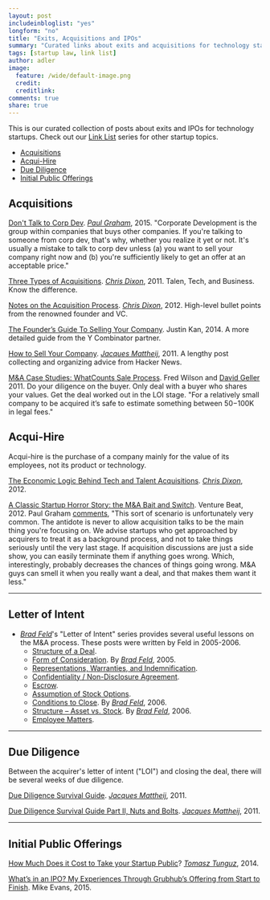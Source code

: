 ```yaml
---
layout: post
includeinbloglist: "yes"
longform: "no"
title: "Exits, Acquisitions and IPOs"
summary: "Curated links about exits and acquisitions for technology startups."
tags: [startup law, link list]
author: adler
image:
  feature: /wide/default-image.png
  credit:
  creditlink:
comments: true
share: true
---
```


<p class="big-text">This is our curated collection of posts about exits and IPOs  for technology startups. Check out our <a href="/tags/#link+list">Link List</a> series for other startup topics.</p>

<div class="toc">
<ul>
<li><a href="#acquisitions">Acquisitions</a></li>
<li><a href="#acqui-hire">Acqui-Hire</a></li>
<li><a href="#due-diligence">Due Diligence</a></li>
<li><a href="#initial-public-offerings">Initial Public Offerings</a></li>
</ul>
</div>


## Acquisitions

[Don't Talk to Corp Dev](http://paulgraham.com/corpdev.html). [*Paul Graham*](https://twitter.com/paulg), 2015. "Corporate Development is the group within companies that buys other companies. If you're talking to someone from corp dev, that's why, whether you realize it yet or not. It's usually a mistake to talk to corp dev unless (a) you want to sell your company right now and (b) you're sufficiently likely to get an offer at an acceptable price." 

[Three Types of Acquisitions](http://cdixon.org/2011/12/10/three-types-of-acquisitions/). [*Chris Dixon*](https://twitter.com/cdixon), 2011. Talen, Tech, and Business. Know the difference. 

[Notes on the Acquisition Process](http://cdixon.org/2012/09/10/notes-on-the-acquisition-process/). [*Chris Dixon*](https://twitter.com/cdixon), 2012. High-level bullet points from the renowned founder and VC. 



[The Founder’s Guide To Selling Your Company](http://justinkan.com/the-founders-guide-to-selling-your-company). Justin Kan, 2014. A more detailed guide from the Y Combinator partner. 

[How to Sell Your Company](http://jacquesmattheij.com/How+To+Sell+Your+Company). [*Jacques Mattheij*](https://twitter.com/jmattheij), 2011. A lengthy post collecting and organizing advice from Hacker News. 

[M&A Case Studies: WhatCounts Sale Process](http://avc.com/2011/01/ma-case-studies-whatcounts-sale-process/). Fred Wilson and [David Geller](https://twitter.com/davidgeller) 2011. Do your diligence on the buyer. Only deal with a buyer who shares your values. Get the deal worked out in the LOI stage. "For a relatively small company to be acquired it’s safe to estimate something between $50-$100K in legal fees."


## Acqui-Hire

Acqui-hire is the purchase of a company mainly for the value of its employees, not its product or technology. 

[The Economic Logic Behind Tech and Talent Acquisitions](http://cdixon.org/2012/10/19/the-economic-logic-behind-tech-and-talent-acquisitions/). [*Chris Dixon*](https://twitter.com/cdixon), 2012. 

[A Classic Startup Horror Story: the M&A Bait and Switch](http://venturebeat.com/2012/02/27/a-classic-startup-horror-story-the-ma-bait-and-switch/view-all/). Venture Beat, 2012. Paul Graham [comments](https://news.ycombinator.com/item?id=3639285), "This sort of scenario is unfortunately very common. The antidote is never to allow acquisition talks to be the main thing you're focusing on. We advise startups who get approached by acquirers to treat it as a background process, and not to take things seriously until the very last stage. If acquisition discussions are just a side show, you can easily terminate them if anything goes wrong. Which, interestingly, probably decreases the chances of things going wrong. M&A guys can smell it when you really want a deal, and that makes them want it less." 

- - - 

## Letter of Intent

- [*Brad Feld*](http://www.twitter.com/bfeld)'s "Letter of Intent" series provides several useful lessons on the M&A process. These posts were written by Feld in 2005-2006.
  - [Structure of a Deal](http://www.feld.com/archives/2005/10/letter-of-intent-structure-of-a-deal.html). 
  - [Form of Consideration](http://www.feld.com/archives/2005/11/letter-of-intent-form-of-consideration.html). By [*Brad Feld*](http://www.twitter.com/bfeld), 2005.
  - [Representations, Warranties, and Indemnification](http://www.feld.com/archives/2006/01/letter-of-intent-representations-warranties-and-indemnification.html). 
  - [Confidentiality / Non-Disclosure Agreement](http://www.feld.com/archives/2006/02/letter-of-intent-confidentiality-non-disclosure-agreement.html). 
  - [Escrow](http://www.feld.com/archives/2006/01/letter-of-intent-escrow.html). 
  - [Assumption of Stock Options](http://www.feld.com/archives/2006/01/letter-of-intent-assumption-of-stock-options.html). 
  - [Conditions to Close](http://www.feld.com/archives/2006/04/letter-of-intent-conditions-to-close.html). By [*Brad Feld*](http://www.twitter.com/bfeld), 2006.
  - [Structure – Asset vs. Stock](http://www.feld.com/archives/2005/11/letter-of-intent-structure-asset-vs-stock.html). By [*Brad Feld*](http://www.twitter.com/bfeld), 2006.
  - [Employee Matters](http://www.feld.com/archives/2006/04/letter-of-intent-employee-matters.html). 


- - - 
 
## Due Diligence

Between the acquirer's letter of intent ("LOI") and closing the deal, there will be several weeks of due diligence. 

[Due Diligence Survival Guide](http://jacquesmattheij.com/Due+Diligence+survival+guide). [*Jacques Mattheij*](https://twitter.com/jmattheij), 2011.

[Due Diligence Survival Guide Part II, Nuts and Bolts](http://jacquesmattheij.com/Due+Diligence+survival+guide-part+II-Nuts+and+Bolts). [*Jacques Mattheij*](https://twitter.com/jmattheij), 2011.

- - - 

## Initial Public Offerings

[How Much Does it Cost to Take your Startup Public](http://tomtunguz.com/how-much-does-it-cost-to-take-your-startup-public/)? [*Tomasz Tunguz*](http://www.twitter.com/ttunguz), 2014. 

[What’s in an IPO? My Experiences Through Grubhub’s Offering from Start to Finish](http://mevans314.com/2015/02/09/whats-an-ipo-my-experiences-of-grubhubs-initial-offering/). Mike Evans, 2015. 

